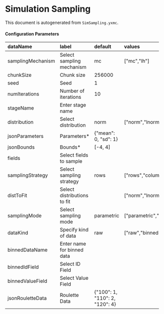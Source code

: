 # Simulation Sampling

This document is autogenerated from `SimSampling.yxmc`.




#### Configuration Parameters


|dataName          |label                       |default                        |values                                                                    |
|:-----------------|:---------------------------|:------------------------------|:-------------------------------------------------------------------------|
|samplingMechanism |Select sampling mechanism   |mc                             |["mc","lh"]                                                               |
|chunkSize         |Chunk size                  |256000                         |                                                                          |
|seed              |Seed                        |1                              |                                                                          |
|numIterations     |Number of iterations        |10                             |                                                                          |
|stageName         |Enter stage name            |                               |                                                                          |
|distribution      |Select distribution         |norm                           |["norm","lnorm","pareto","unif","triangle","gamma","binom","geom","pois"] |
|jsonParameters    |Parameters*                 |{"mean": 0, "sd": 1}           |                                                                          |
|jsonBounds        |Bounds*                     |[-4, 4]                        |                                                                          |
|fields            |Select fields to sample     |                               |                                                                          |
|samplingStrategy  |Select sampling strategy    |rows                           |["rows","columns","dist"]                                                 |
|distToFit         |Select distributions to fit |                               |["norm","lnorm","pareto","unif","triangle","gamma","binom","geom","pois"] |
|samplingMode      |Select sampling mode        |parametric                     |["parametric","data"]                                                     |
|dataKind          |Specify kind of data        |raw                            |["raw","binned","manual"]                                                 |
|binnedDataName    |Enter name for binned data  |                               |                                                                          |
|binnedIdField     |Select ID Field             |                               |                                                                          |
|binnedValueField  |Select Value Field          |                               |                                                                          |
|jsonRouletteData  |Roulette Data               |{"100": 1, "110": 2, "120": 4} |                                                                          |

